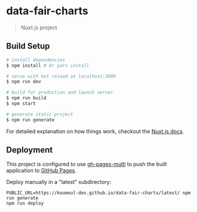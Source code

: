 # data-fair-charts

> Nuxt.js project

## Build Setup

``` bash
# install dependencies
$ npm install # Or yarn install

# serve with hot reload at localhost:3000
$ npm run dev

# build for production and launch server
$ npm run build
$ npm start

# generate static project
$ npm run generate
```

For detailed explanation on how things work, checkout the [Nuxt.js docs](https://github.com/nuxt/nuxt.js).

## Deployment

This project is configured to use [gh-pages-multi](https://github.com/koumoul-dev/gh-pages-multi) to push the built application to [GitHub Pages](https://pages.github.com/).

Deploy manually in a "latest" subdirectory:

    PUBLIC_URL=https://koumoul-dev.github.io/data-fair-charts/latest/ npm run generate
    npm run deploy
